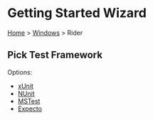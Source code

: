 # Getting Started Wizard

[Home](/docs/wiz/readme.md) > [Windows](pickide_Windows.md) > Rider

## Pick Test Framework

Options:
 * [xUnit](result_Windows_Rider_xUnit.md)
 * [NUnit](result_Windows_Rider_NUnit.md)
 * [MSTest](result_Windows_Rider_MSTest.md)
 * [Expecto](result_Windows_Rider_Expecto.md)
